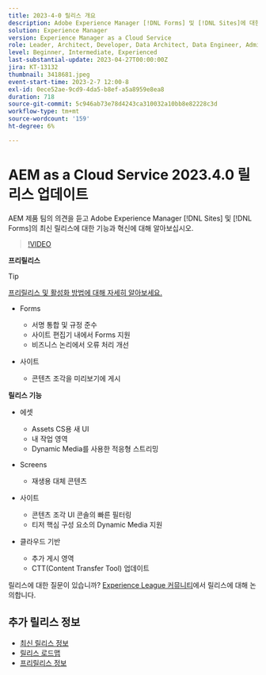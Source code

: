 ```yaml
---
title: 2023-4-0 릴리스 개요
description: Adobe Experience Manager [!DNL Forms] 및 [!DNL Sites]에 대한 2023-2-0 릴리스의 최신 기능과 혁신에 대해 알아보십시오.
solution: Experience Manager
version: Experience Manager as a Cloud Service
role: Leader, Architect, Developer, Data Architect, Data Engineer, Admin, User
level: Beginner, Intermediate, Experienced
last-substantial-update: 2023-04-27T00:00:00Z
jira: KT-13132
thumbnail: 3418681.jpeg
event-start-time: 2023-2-7 12:00-8
exl-id: 0ece52ae-9cd9-4da5-b8ef-a5a8959e8ea8
duration: 718
source-git-commit: 5c946ab73e78d4243ca310032a10bb8e82228c3d
workflow-type: tm+mt
source-wordcount: '159'
ht-degree: 6%

---
```


# AEM as a Cloud Service 2023.4.0 릴리스 업데이트

AEM 제품 팀의 의견을 듣고 Adobe Experience Manager [!DNL Sites] 및 [!DNL Forms]의 최신 릴리스에 대한 기능과 혁신에 대해 알아보십시오.

>[!VIDEO](https://video.tv.adobe.com/v/3418681/?learn=on)

**프리릴리스**

>[!TIP]
>
>[프리릴리스 및 활성화 방법에 대해 자세히 알아보세요.](https://experienceleague.adobe.com/docs/experience-manager-cloud-service/content/release-notes/prerelease.html?lang=ko)

* Forms
   * 서명 통합 및 규정 준수
   * 사이트 편집기 내에서 Forms 지원
   * 비즈니스 논리에서 오류 처리 개선

* 사이트
   * 콘텐츠 조각을 미리보기에 게시

**릴리스 기능**

* 에셋
   * Assets CS용 새 UI
   * 내 작업 영역
   * Dynamic Media를 사용한 적응형 스트리밍

* Screens
   * 재생용 대체 콘텐츠

* 사이트
   * 콘텐츠 조각 UI 콘솔의 빠른 필터링
   * 티저 핵심 구성 요소의 Dynamic Media 지원

* 클라우드 기반
   * 추가 게시 영역
   * CTT(Content Transfer Tool) 업데이트


릴리스에 대한 질문이 있습니까?  [Experience League 커뮤니티](https://adobe.ly/43FGHk0)에서 릴리스에 대해 논의합니다.


## 추가 릴리스 정보

* [최신 릴리스 정보](https://experienceleague.adobe.com/docs/experience-manager-cloud-service/content/release-notes/home.html?lang=ko-KR)
* [릴리스 로드맵](https://experienceleague.adobe.com/docs/experience-manager-release-information/aem-release-updates/update-releases-roadmap.html?lang=ko)
* [프리릴리스 정보](https://experienceleague.adobe.com/docs/experience-manager-cloud-service/content/release-notes/prerelease.html?lang=ko)
